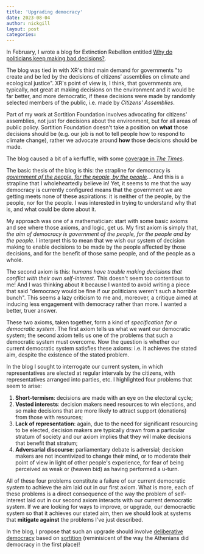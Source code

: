 ```yaml
---
title: 'Upgrading democracy'
date: 2023-08-04
author: nickgill
layout: post
categories:
---
```

In February, I wrote a blog for Extinction Rebellion entitled [Why do politicians keep making bad decisions?](https://rebellion.global/blog/2023/02/15/politiciansmakingbaddecisions/).

The blog was tied in with XR's third main demand for governments "to create and be led by the decisions of citizens’ assemblies on climate and ecological justice". XR's point of view is, I think, that governments are, typically, not great at making decisions on the environment and it would be far better, and more democratic, if these decisions were made by randomly selected members of the public, i.e. made by *Citizens' Assemblies*.

Part of my work at Sortition Foundation involves advocating for citizens' assemblies, not just for decisions about the environment, but for all areas of public policy. Sortition Foundation doesn't take a position on **what** those decisions should be (e.g. our job is not to tell people how to respond to climate change), rather we advocate around **how** those decisions should be made.

The blog caused a bit of a kerfuffle, with some [coverage in *The Times*](https://www.thetimes.co.uk/article/group-that-wants-to-abolish-mps-wins-government-cash-525btrj7k). 

The basic thesis of the blog is this: the strapline for democracy is [*government of the people, for the people, by the people*](https://en.wikipedia.org/wiki/Gettysburg_Address)... And this is a strapline that I wholeheartedly believe in! Yet, it seems to me that the way democracy is currently configured means that the government we are getting meets none of these aspirations: it is neither of the people, by the people, nor for the people. I was interested in trying to understand why that is, and what could be done about it.

My approach was one of a mathematician: start with some basic axioms and see where those axioms, and logic, get us. My first axiom is simply that, *the aim of democracy is government of the people, for the people and by the people*. I interpret this to mean that we wish our system of decision making to enable decisions to be made by the people affected by those decisions, and for the benefit of those same people, and of the people as a whole.

The second axiom is this: *humans have trouble making decisions that conflict with their own self-interest*. This doesn't seem too contentious to me! And I was thinking about it because I wanted to avoid writing a piece that said "democracy would be fine if our politicians weren't such a horrible bunch". This seems a lazy criticism to me and, moreover, a critique aimed at inducing less engagement with democracy rather than more. I wanted a better, truer answer.

These two axioms, taken together, form a kind of *specification for a democratic system*. The first axiom tells us what we want our democratic system; the second axiom tells us one of the problems that such a democratic system must overcome. Now the question is whether our current democratic system satisfies these axioms: i.e. it achieves the stated aim, despite the existence of the stated problem.

In the blog I sought to interrogate our current system, in which representatives are elected at regular intervals by the citizens, with representatives arranged into parties, etc. I highlighted four problems that seem to arise:
 1. **Short-termism**: decisions are made with an eye on the electoral cycle;
 2. **Vested interests**: decision makers need resources to win elections, and so make decisions that are more likely to attract support (donations) from those with resources;
 3. **Lack of representation**: again, due to the need for significant resourcing to be elected, decision makers are typically drawn from a particular stratum of society and our axiom implies that they will make decisions that benefit that stratum;
 4. **Adversarial discourse**: parliamentary debate is adversial; decision makers are not incentivized to change their mind, or to moderate their point of view in light of other people's experience, for fear of being perceived as weak or (heaven bid) as having performed a u-turn.
 
 All of these four problems constitute a failure of our current democratic system to achieve the aim laid out in our first axiom. What is more, each of these problems is a direct consequence of the way the problem of self-interest laid out in our second axiom interacts with our current democratic system. If we are looking for ways to improve, or upgrade, our democractic system so that it achieves our stated aim, then we should look at systems that **mitigate against** the problems I've just described.
 
 In the blog, I propose that such an upgrade should involve [deliberative democracy](https://en.wikipedia.org/wiki/Deliberative_democracy) based on [sortition](https://en.wikipedia.org/wiki/Sortition) (reminisicent of the way the Athenians did democracy in the first place)!
 


